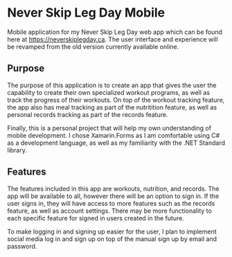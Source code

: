 # Never Skip Leg Day Mobile
Mobile application for my Never Skip Leg Day web app which can be found here at https://neverskiplegday.ca. The user interface and experience will be revamped from the old version currently available online.

## Purpose
The purpose of this application is to create an app that gives the user the capability to create their own specialized workout programs, as well as track the progress of their workouts. On top of the workout tracking feature, the app also has meal tracking as part of the nutritition feature, as well as personal records tracking as part of the records feature.

Finally, this is a personal project that will help my own understanding of mobile development. I chose Xamarin.Forms as I am comfortable using C# as a development language, as well as my familiarity with the .NET Standard library.

## Features
The features included in this app are workouts, nutrition, and records. The app will be available to all, however there will be an option to sign in. If the user signs in, they will have access to more features such as the records feature, as well as account settings. There may be more functionality to each specific feature for signed in users created in the future.

To make logging in and signing up easier for the user, I plan to implement social media log in and sign up on top of the manual sign up by email and password.
